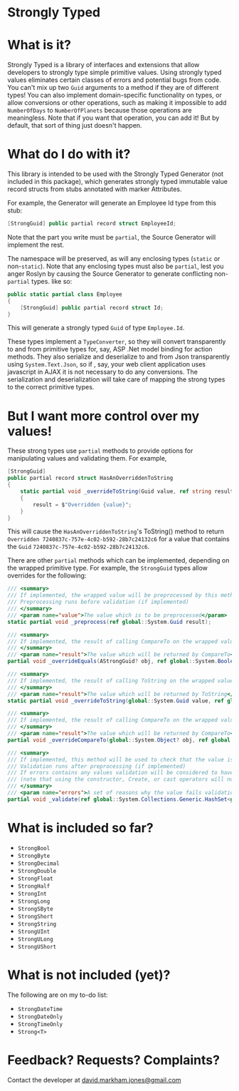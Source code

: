 ﻿Strongly Typed
==============

# What is it?

Strongly Typed is a library of interfaces and extensions that allow developers to strongly type simple primitive values. 
Using strongly typed values eliminates certain classes of errors and potential bugs from code. You can't mix up two `Guid`
arguments to a method if they are of different types! You can also implement domain-specific functionality on types, or
allow conversions or other operations, such as making it impossible to add `NumberOfDays` to `NumberOfPlanets` because
those operations are meaningless. Note that if you want that operation, you can add it! But by default, that sort of thing
just doesn't happen.

# What do I do with it?

This library is intended to be used with the Strongly Typed Generator (not included in this package), which generates strongly 
typed immutable value record structs from stubs annotated with marker Attributes.

For example, the Generator will generate an Employee Id type from this stub:

``` csharp
[StrongGuid] public partial record struct EmployeeId;
```

Note that the part you write must be `partial`, the Source Generator will implement the rest.

The namespace will be preserved, as will any enclosing types (`static` or non-`static`). Note that any enclosing types
must also be `partial`, lest you anger Roslyn by causing the Source Generator to generate conflicting non-`partial` types.
like so:

``` csharp
public static partial class Employee
{
    [StrongGuid] public partial record struct Id;
}
```

This will generate a strongly typed `Guid` of type `Employee.Id`.

These types implement a `TypeConverter`, so they will convert transparently to and from primitive types for, say, ASP .Net
model binding for action methods. They also serialize and deserialize to and from Json transparently using `System.Text.Json`,
so if , say, your web client application uses javascript in AJAX it is not necessary to do any conversions. The serialization 
and deserialization will take care of mapping the strong types to the correct primitive types.

# But I want more control over my values!

These strong types use `partial` methods to provide options for manipulating values and validating them. For example, 

``` csharp
[StrongGuid]
public partial record struct HasAnOverriddenToString
{
    static partial void _overrideToString(Guid value, ref string result)
    {
        result = $"Overridden {value}";
    }
}
```

This will cause the `HasAnOverriddenToString`'s ToString() method to return `Overridden 7240837c-757e-4c02-b592-28b7c24132c6` for a value that
contains the `Guid` `7240837c-757e-4c02-b592-28b7c24132c6`.

There are other `partial` methods which can be implemented, depending on the wrapped primitive type. For example, the `StrongGuid` types allow
overrides for the following:

``` csharp
/// <summary>
/// If implemented, the wrapped value will be preprocessed by this method before creation
/// Preprocessing runs before validation (if implemented)
/// </summary>
/// <param name="value">The value which is to be preprocessed</param>
static partial void _preprocess(ref global::System.Guid result);

/// <summary>
/// If implemented, the result of calling CompareTo on the wrapped value will be modified by this method
/// </summary>
/// <param name="result">The value which will be returned by CompareTo</param>
partial void _overrideEquals(AStrongGuid? obj, ref global::System.Boolean result);

/// <summary>
/// If implemented, the result of calling ToString on the wrapped value will be modified by this method
/// </summary>
/// <param name="result">The value which will be returned by ToString</param>
static partial void _overrideToString(global::System.Guid value, ref global::System.String result);

/// <summary>
/// If implemented, the result of calling CompareTo on the wrapped value will be modified by this method
/// </summary>
/// <param name="result">The value which will be returned by CompareTo</param>
partial void _overrideCompareTo(global::System.Object? obj, ref global::System.Int32 result);

/// <summary>
/// If implemented, this method will be used to check that the value is valid.
/// Validation runs after preprocessing (if implemented)
/// If errors contains any values validation will be considered to have failed.
/// (note that using the constructor, Create, or cast operators will not use this method)
/// </summary>
/// <param name="errors">A set of reasons why the value fails validation</param>
partial void _validate(ref global::System.Collections.Generic.HashSet<global::System.String> errors);
```

# What is included so far?

* `StrongBool`
* `StrongByte`
* `StrongDecimal`
* `StrongDouble`
* `StrongFloat`
* `StrongHalf`
* `StrongInt`
* `StrongLong`
* `StrongSByte`
* `StrongShort`
* `StrongString`
* `StrongUInt`
* `StrongULong`
* `StrongUShort`

# What is not included (yet)?

The following are on my to-do list:

* `StrongDateTime`
* `StrongDateOnly`
* `StrongTimeOnly`
* `Strong<T>`

# Feedback? Requests? Complaints?
Contact the developer at david.markham.jones@gmail.com
